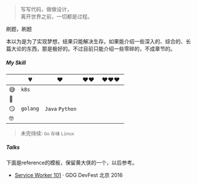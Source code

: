 > 写写代码，做做设计，  
> 离开世界之前，一切都是过程。

刷题，刷题

本以为是为了实现梦想，结果只能解决生存。如果能介绍一些深入的、综合的、长篇大论的东西，那是极好的。不过目前只能介绍一些零碎的，不成章节的。

##### My Skill

|     | 💔️           | ❤️ ️                                          | ❤️❤️ ️                                          | ❤️❤️❤️ ️                                      |
| --- | ------------- | --------------------------------------------- | ----------------------------------------------- | --------------------------------------------- |
| 😅  | `k8s`         |                                   |                       |                       |
| 🧐  |               |  |  |                             |
| 😏  | `golang`       | `Java` `Python`                               |                     |  |
| 🤓  |               |                          |                           |                              |

> 未完待续:  `Go` `存储` `Linux`

##### Talks


 下面是reference的模板，保留黄大侠的一个，以后参考。

- [Service Worker 101][1] · GDG DevFest 北京 2016

[1]: //huangxuan.me/2016/11/20/sw-101-gdgdf/